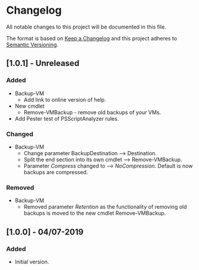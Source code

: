 # Changelog

All notable changes to this project will be documented in this file.

The format is based on [Keep a Changelog](https://keepachangelog.com/)
and this project adheres to [Semantic Versioning](https://semver.org/).

## [1.0.1] - Unreleased

### Added

- Backup-VM
  - Add link to online version of help.
- New cmdlet
  - Remove-VMBackup - remove old backups of your VMs.
- Add Pester test of PSScriptAnalyzer rules.

### Changed

- Backup-VM
  - Change parameter BackupDestination --> Destination.
  - Split the end section into its own cmdlet --> Remove-VMBackup.
  - Parameter *Compress* changed to --> *NoCompression*. Default is now
  backups are compressed.

### Removed

- Backup-VM
  - Removed parameter *Retention* as the functionality of removing old backups
  is moved to the new cmdlet Remove-VMBackup.

## [1.0.0] - 04/07-2019

### Added

- Initial version.
